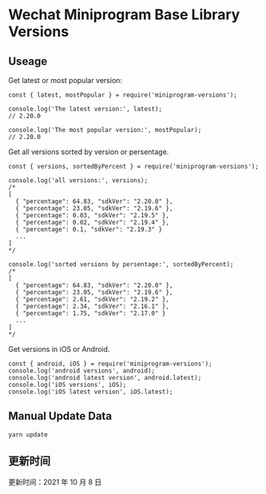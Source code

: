 
# Wechat Miniprogram Base Library Versions

## Useage

Get latest or most popular version:

```;
const { latest, mostPopular } = require('miniprogram-versions');

console.log('The latest version:', latest);
// 2.20.0

console.log('The most popular version:', mostPopular);
// 2.20.0

```

Get all versions sorted by version or persentage.

```
const { versions, sortedByPercent } = require('miniprogram-versions');

console.log('all versions:', versions);
/*
[
  { "percentage": 64.83, "sdkVer": "2.20.0" },
  { "percentage": 23.05, "sdkVer": "2.19.6" },
  { "percentage": 0.03, "sdkVer": "2.19.5" },
  { "percentage": 0.02, "sdkVer": "2.19.4" },
  { "percentage": 0.1, "sdkVer": "2.19.3" }
  ...
]
*/

console.log('sorted versions by persentage:', sortedByPercent);
/*
[
  { "percentage": 64.83, "sdkVer": "2.20.0" },
  { "percentage": 23.05, "sdkVer": "2.19.6" },
  { "percentage": 2.61, "sdkVer": "2.19.2" },
  { "percentage": 2.34, "sdkVer": "2.16.1" },
  { "percentage": 1.75, "sdkVer": "2.17.0" }
  ...
]
*/
```

Get versions in iOS or Android.

```
const { android, iOS } = require('miniprogram-versions');
console.log('android versions', android);
console.log('android latest version', android.latest);
console.log('iOS versions', iOS);
console.log('iOS latest version', iOS.latest);
```

## Manual Update Data

```
yarn update
```

## 更新时间

更新时间：2021 年 10 月 8 日
